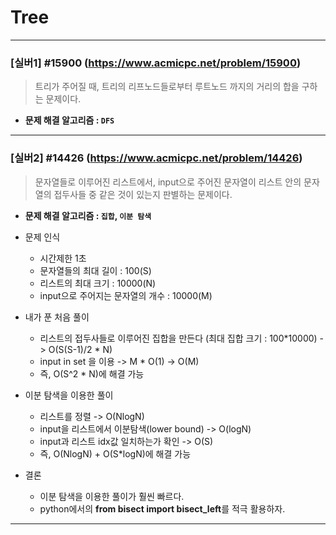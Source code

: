 # Tree



---

### [실버1] #15900 (https://www.acmicpc.net/problem/15900)

> 트리가 주어질 때, 트리의 리프노드들로부터 루트노드 까지의 거리의 합을 구하는 문제이다.

* **문제 해결 알고리즘 : ```DFS```**

---

### [실버2] #14426 (https://www.acmicpc.net/problem/14426)

> 문자열들로 이루어진 리스트에서, input으로 주어진 문자열이 리스트 안의 문자열의 접두사들 중 같은 것이 있는지 판별하는 문제이다.

* **문제 해결 알고리즘 : ```집합```, ```이분 탐색```**


* 문제 인식
  * 시간제한 1초
  * 문자열들의 최대 길이 : 100(S)
  * 리스트의 최대 크기 : 10000(N)
  * input으로 주어지는 문자열의 개수 : 10000(M)
  

* 내가 푼 처음 풀이
  * 리스트의 접두사들로 이루어진 집합을 만든다 (최대 집합 크기 : 100*10000) -> O(S(S-1)/2 * N)
  * input in set 을 이용 -> M * O(1) -> O(M)
  * 즉, O(S^2 * N)에 해결 가능


* 이분 탐색을 이용한 풀이
  * 리스트를 정렬 -> O(NlogN)
  * input을 리스트에서 이분탐색(lower bound) -> O(logN)
  * input과 리스트 idx값 일치하는가 확인 -> O(S)
  * 즉, O(NlogN) + O(S*logN)에 해결 가능


* 결론
  * 이분 탐색을 이용한 풀이가 훨씬 빠르다.
  * python에서의 **from bisect import bisect_left**를 적극 활용하자.

---
